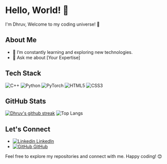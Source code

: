 # Hello, World! 👋

I'm Dhruv, Welcome to my coding universe! 🚀

## About Me

<!-- 🔭 I’m currently working on []-->
- 🌱 I’m constantly learning and exploring new technologies.
- 💬 Ask me about [Your Expertise]

## Tech Stack

![C++](https://img.shields.io/badge/c++-%2300599C.svg?style=for-the-badge&logo=c%2B%2B&logoColor=white)
![Python](https://img.shields.io/badge/python-3670A0?style=for-the-badge&logo=python&logoColor=ffdd54)
![PyTorch](https://img.shields.io/badge/PyTorch-%23EE4C2C.svg?style=for-the-badge&logo=PyTorch&logoColor=white)
![HTML5](https://img.shields.io/badge/html5-%23E34F26.svg?style=for-the-badge&logo=html5&logoColor=white)
![CSS3](https://img.shields.io/badge/css3-%231572B6.svg?style=for-the-badge&logo=css3&logoColor=white)


<!--## GitHub Stats
## Top Languages

![GitHub Stats](https://github-readme-stats.vercel.app/api?username=DhruvK-Sethi&show_icons=true&count_private=true&hide=prs,issues,contribs&theme=radical)-->

## GitHub Stats

[![Dhruv's github streak](https://github-readme-streak-stats.herokuapp.com/?user=DhruvK-Sethi&theme=tokyonight)](https://github.com/DenverCoder1/github-readme-streak-stats)
![Top Langs](https://github-readme-stats.vercel.app/api/top-langs/?username=DhruvK-Sethi&hide_progress=true&theme=tokyonight)


## Let's Connect

- [![Linkedin](https://i.stack.imgur.com/gVE0j.png) LinkedIn](https://www.linkedin.com/in/dhruvksethi)
&nbsp;
- [![GitHub](https://i.stack.imgur.com/tskMh.png) GitHub](https://github.com/DhruvK-Sethi)

Feel free to explore my repositories and connect with me. Happy coding! 😊
